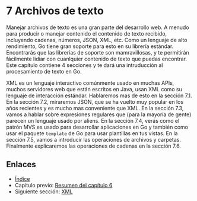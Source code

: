 # 7 Archivos de texto

Manejar archivos de texto es una gran parte del desarrollo web. A menudo para producir o manejar contenido el contenido de texto recibido, incluyendo cadenas, números, JSON, XML, etc. Como un lenguaje de alto rendimiento, Go tiene gran soporte para esto en su librería estándar. Encontrarás que las librerías de soporte son mamravillosas, y te permitirán fácilmente lidiar con cuanlquier contenido de texto que puedas encontrar. Este capítulo contiene 4 secciones y te dará una intruducción al procesamiento de texto en Go.

XML es un lenguaje interactivo comúnmente usado en muchas APIs, muchos servidores web que están escritos en Java, usan XML como su lenguaje de interacción estándar. Hablaremos mas de esto en la sección 7.1. En la sección 7.2, miraremos JSON, que se ha vuelto muy popular en los años recientes y es mucho mas conveniente que XML. En la sección 7.3, vamos a hablar sobre expresiones regulares que (para la mayoría de gente) parecen un lenguaje usado por aliens. En la sección 7.4, verás como el patrón MVS es usado para desarrollar aplicaciones en Go y también como usar el paquete `template` de Go para usar plantillas en tus vistas. En la sección 7.5, vamos a introducir las operaciones de archivos y carpetas. Finalmente explicaremos las operaciones de cadenas en la sección 7.6.

## Enlaces

- [Índice](preface.md)
- Capítulo previo: [Resumen del capítulo 6](06.5.md)
- Siguiente sección: [XML](07.1.md)
